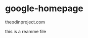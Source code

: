 # google-homepage

<title>the odin project google home page design</title>


theodinproject.com

this is a reamme file
